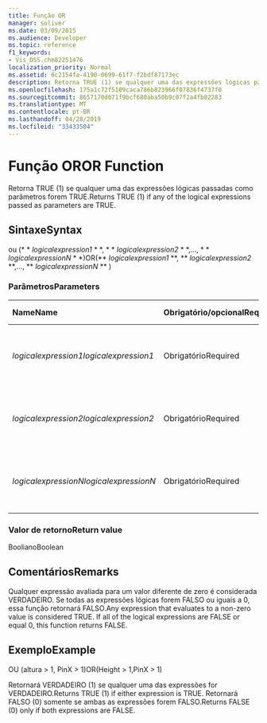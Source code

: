 ```yaml
---
title: Função OR
manager: soliver
ms.date: 03/09/2015
ms.audience: Developer
ms.topic: reference
f1_keywords:
- Vis_DSS.chm82251476
localization_priority: Normal
ms.assetid: 6c2154fa-4190-0699-61f7-f2bdf87173ec
description: Retorna TRUE (1) se qualquer uma das expressões lógicas passadas como parâmetros forem TRUE.
ms.openlocfilehash: 175a1c72f5109caca786b823966f07836f4737f0
ms.sourcegitcommit: 8657170d071f9bcf680aba50b9c07f2a4fb82283
ms.translationtype: MT
ms.contentlocale: pt-BR
ms.lasthandoff: 04/28/2019
ms.locfileid: "33433504"
---
```

# <a name="or-function"></a><span data-ttu-id="2781a-103">Função OR</span><span class="sxs-lookup"><span data-stu-id="2781a-103">OR Function</span></span>

<span data-ttu-id="2781a-104">Retorna TRUE (1) se qualquer uma das expressões lógicas passadas como parâmetros forem TRUE.</span><span class="sxs-lookup"><span data-stu-id="2781a-104">Returns TRUE (1) if any of the logical expressions passed as parameters are TRUE.</span></span>
  
## <a name="syntax"></a><span data-ttu-id="2781a-105">Sintaxe</span><span class="sxs-lookup"><span data-stu-id="2781a-105">Syntax</span></span>

<span data-ttu-id="2781a-106">ou (\* \* *logicalexpression1* \* \*, \* \* *logicalexpression2* \* \*,..., \* \* *logicalexpressionN* \* \*)</span><span class="sxs-lookup"><span data-stu-id="2781a-106">OR(\*\* *logicalexpression1* \*\*, \*\* *logicalexpression2* \*\*,..., \*\* *logicalexpressionN* \*\* )</span></span> 
  
### <a name="parameters"></a><span data-ttu-id="2781a-107">Parâmetros</span><span class="sxs-lookup"><span data-stu-id="2781a-107">Parameters</span></span>

|<span data-ttu-id="2781a-108">**Name**</span><span class="sxs-lookup"><span data-stu-id="2781a-108">**Name**</span></span>|<span data-ttu-id="2781a-109">**Obrigatório/opcional**</span><span class="sxs-lookup"><span data-stu-id="2781a-109">**Required/Optional**</span></span>|<span data-ttu-id="2781a-110">**Tipo de dados**</span><span class="sxs-lookup"><span data-stu-id="2781a-110">**Data Type**</span></span>|<span data-ttu-id="2781a-111">**Descrição**</span><span class="sxs-lookup"><span data-stu-id="2781a-111">**Description**</span></span>|
|:-----|:-----|:-----|:-----|
| <span data-ttu-id="2781a-112">_logicalexpression1_</span><span class="sxs-lookup"><span data-stu-id="2781a-112">_logicalexpression1_</span></span> <br/> |<span data-ttu-id="2781a-113">Obrigatório</span><span class="sxs-lookup"><span data-stu-id="2781a-113">Required</span></span>  <br/> |<span data-ttu-id="2781a-114">**Cadeia de caracteres**</span><span class="sxs-lookup"><span data-stu-id="2781a-114">**String**</span></span> <br/> |<span data-ttu-id="2781a-115">A primeira expressão cuja veracidade você deseja avaliar.</span><span class="sxs-lookup"><span data-stu-id="2781a-115">The first expression whose truth you want to evaluate.</span></span>  <br/> |
| <span data-ttu-id="2781a-116">_logicalexpression2_</span><span class="sxs-lookup"><span data-stu-id="2781a-116">_logicalexpression2_</span></span> <br/> |<span data-ttu-id="2781a-117">Obrigatório</span><span class="sxs-lookup"><span data-stu-id="2781a-117">Required</span></span>  <br/> |<span data-ttu-id="2781a-118">**Cadeia de caracteres**</span><span class="sxs-lookup"><span data-stu-id="2781a-118">**String**</span></span> <br/> |<span data-ttu-id="2781a-119">A segunda expressão cuja veracidade você deseja avaliar.</span><span class="sxs-lookup"><span data-stu-id="2781a-119">The second expression whose truth you want to evaluate.</span></span>  <br/> |
| <span data-ttu-id="2781a-120">_logicalexpressionN_</span><span class="sxs-lookup"><span data-stu-id="2781a-120">_logicalexpressionN_</span></span> <br/> |<span data-ttu-id="2781a-121">Obrigatório</span><span class="sxs-lookup"><span data-stu-id="2781a-121">Required</span></span>  <br/> |<span data-ttu-id="2781a-122">**Cadeia de caracteres**</span><span class="sxs-lookup"><span data-stu-id="2781a-122">**String**</span></span> <br/> |<span data-ttu-id="2781a-123">A enésima expressão cuja veracidade você deseja avaliar.</span><span class="sxs-lookup"><span data-stu-id="2781a-123">The Nth expression whose truth you want to evaluate.</span></span>  <br/> |
   
### <a name="return-value"></a><span data-ttu-id="2781a-124">Valor de retorno</span><span class="sxs-lookup"><span data-stu-id="2781a-124">Return value</span></span>

<span data-ttu-id="2781a-125">Booliano</span><span class="sxs-lookup"><span data-stu-id="2781a-125">Boolean</span></span>
  
## <a name="remarks"></a><span data-ttu-id="2781a-126">Comentários</span><span class="sxs-lookup"><span data-stu-id="2781a-126">Remarks</span></span>

<span data-ttu-id="2781a-p101">Qualquer expressão avaliada para um valor diferente de zero é considerada VERDADEIRO. Se todas as expressões lógicas forem FALSO ou iguais a 0, essa função retornará FALSO.</span><span class="sxs-lookup"><span data-stu-id="2781a-p101">Any expression that evaluates to a non-zero value is considered TRUE. If all of the logical expressions are FALSE or equal 0, this function returns FALSE.</span></span> 
  
## <a name="example"></a><span data-ttu-id="2781a-129">Exemplo</span><span class="sxs-lookup"><span data-stu-id="2781a-129">Example</span></span>

<span data-ttu-id="2781a-130">OU (altura \> 1, PinX \> 1)</span><span class="sxs-lookup"><span data-stu-id="2781a-130">OR(Height \> 1,PinX \> 1)</span></span> 
  
<span data-ttu-id="2781a-131">Retornará VERDADEIRO (1) se qualquer uma das expressões for VERDADEIRO.</span><span class="sxs-lookup"><span data-stu-id="2781a-131">Returns TRUE (1) if either expression is TRUE.</span></span> <span data-ttu-id="2781a-132">Retornará FALSO (0) somente se ambas as expressões forem FALSO.</span><span class="sxs-lookup"><span data-stu-id="2781a-132">Returns FALSE (0) only if both expressions are FALSE.</span></span> 
  

